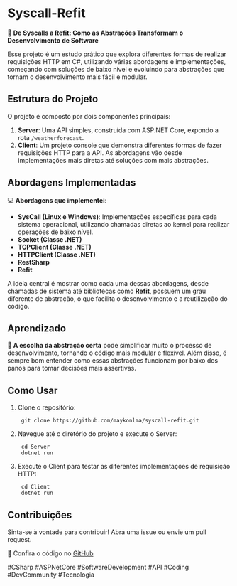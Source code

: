 # Syscall-Refit

🚀 **De Syscalls a Refit: Como as Abstrações Transformam o Desenvolvimento de Software**

Esse projeto é um estudo prático que explora diferentes formas de realizar requisições HTTP em C#, utilizando várias abordagens e implementações, começando com soluções de baixo nível e evoluindo para abstrações que tornam o desenvolvimento mais fácil e modular.

## Estrutura do Projeto

O projeto é composto por dois componentes principais:

1. **Server**: Uma API simples, construída com ASP.NET Core, expondo a rota `/weatherforecast`.
2. **Client**: Um projeto console que demonstra diferentes formas de fazer requisições HTTP para a API. As abordagens vão desde implementações mais diretas até soluções com mais abstrações.

## Abordagens Implementadas

💻 **Abordagens que implementei**:
- **SysCall (Linux e Windows)**: Implementações específicas para cada sistema operacional, utilizando chamadas diretas ao kernel para realizar operações de baixo nível.
- **Socket (Classe .NET)**
- **TCPClient (Classe .NET)**
- **HTTPClient (Classe .NET)**
- **RestSharp**
- **Refit**

A ideia central é mostrar como cada uma dessas abordagens, desde chamadas de sistema até bibliotecas como **Refit**, possuem um grau diferente de abstração, o que facilita o desenvolvimento e a reutilização do código.

## Aprendizado

🔧 **A escolha da abstração certa** pode simplificar muito o processo de desenvolvimento, tornando o código mais modular e flexível. Além disso, é sempre bom entender como essas abstrações funcionam por baixo dos panos para tomar decisões mais assertivas.

## Como Usar

1. Clone o repositório:
   ```
    git clone https://github.com/maykonlma/syscall-refit.git
   ```

2. Navegue até o diretório do projeto e execute o Server:
   ```
    cd Server
    dotnet run
   ```

3. Execute o Client para testar as diferentes implementações de requisição HTTP:
   ```
    cd Client
    dotnet run
   ```

## Contribuições

Sinta-se à vontade para contribuir! Abra uma issue ou envie um pull request.

🔗 Confira o código no [GitHub](https://github.com/maykonlma/syscall-refit)

#CSharp #ASPNetCore #SoftwareDevelopment #API #Coding #DevCommunity #Tecnologia